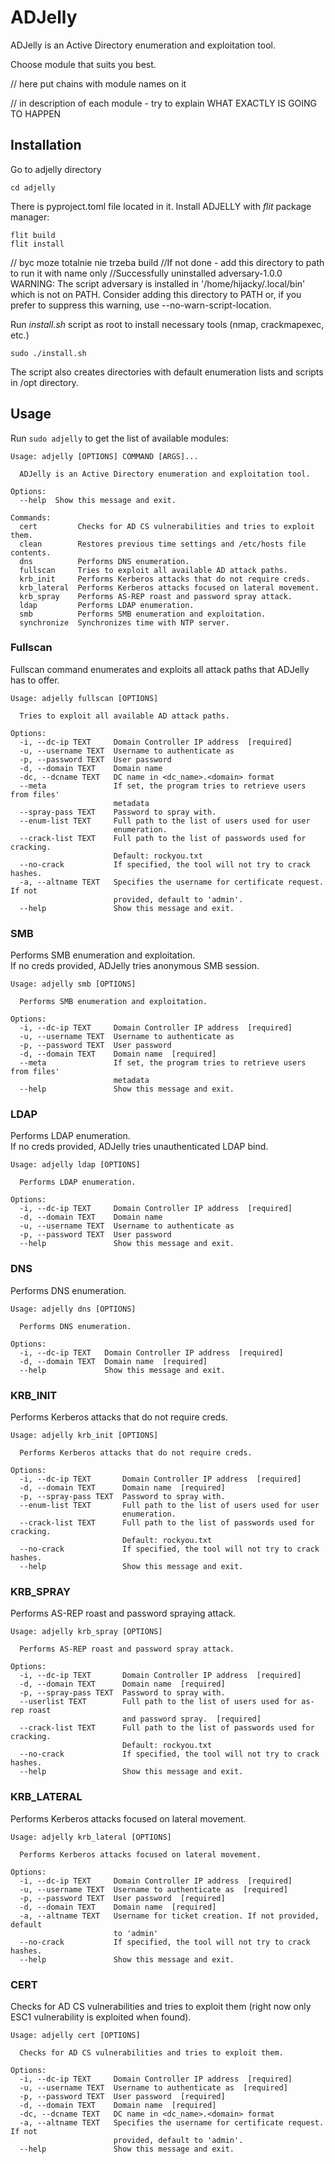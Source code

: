 # ADJelly
ADJelly is an Active Directory enumeration and exploitation tool.

Choose module that suits you best.

// here put chains with module names on it

// in description of each module - try to explain WHAT EXACTLY IS GOING TO HAPPEN

## Installation
Go to adjelly directory
```
cd adjelly
```
There is pyproject.toml file located in it. Install ADJELLY with _flit_ package manager: 
```
flit build
flit install
```
// byc moze totalnie nie trzeba build
//If not done - add this directory to path to run it with name only
//Successfully uninstalled adversary-1.0.0
  WARNING: The script adversary is installed in '/home/hijacky/.local/bin' which is not on PATH.
  Consider adding this directory to PATH or, if you prefer to suppress this warning, use --no-warn-script-location.

Run _install.sh_ script as root to install necessary tools (nmap, crackmapexec, etc.)
```
sudo ./install.sh
```
The script also creates directories with default enumeration lists and scripts in /opt directory. 

## Usage
Run `sudo adjelly` to get the list of available modules:
```
Usage: adjelly [OPTIONS] COMMAND [ARGS]...

  ADJelly is an Active Directory enumeration and exploitation tool.

Options:
  --help  Show this message and exit.

Commands:
  cert         Checks for AD CS vulnerabilities and tries to exploit them.
  clean        Restores previous time settings and /etc/hosts file contents.
  dns          Performs DNS enumeration.
  fullscan     Tries to exploit all available AD attack paths.
  krb_init     Performs Kerberos attacks that do not require creds.
  krb_lateral  Performs Kerberos attacks focused on lateral movement.
  krb_spray    Performs AS-REP roast and password spray attack.
  ldap         Performs LDAP enumeration.
  smb          Performs SMB enumeration and exploitation.
  synchronize  Synchronizes time with NTP server.
```
### Fullscan
Fullscan command enumerates and exploits all attack paths that ADJelly has to offer.
```
Usage: adjelly fullscan [OPTIONS]

  Tries to exploit all available AD attack paths.

Options:
  -i, --dc-ip TEXT     Domain Controller IP address  [required]
  -u, --username TEXT  Username to authenticate as
  -p, --password TEXT  User password
  -d, --domain TEXT    Domain name
  -dc, --dcname TEXT   DC name in <dc_name>.<domain> format
  --meta               If set, the program tries to retrieve users from files'
                       metadata
  --spray-pass TEXT    Password to spray with.
  --enum-list TEXT     Full path to the list of users used for user
                       enumeration.
  --crack-list TEXT    Full path to the list of passwords used for cracking.
                       Default: rockyou.txt
  --no-crack           If specified, the tool will not try to crack hashes.
  -a, --altname TEXT   Specifies the username for certificate request. If not
                       provided, default to 'admin'.
  --help               Show this message and exit.
```
### SMB
Performs SMB enumeration and exploitation.  
If no creds provided, ADJelly tries anonymous SMB session.  

```
Usage: adjelly smb [OPTIONS]

  Performs SMB enumeration and exploitation.

Options:
  -i, --dc-ip TEXT     Domain Controller IP address  [required]
  -u, --username TEXT  Username to authenticate as
  -p, --password TEXT  User password
  -d, --domain TEXT    Domain name  [required]
  --meta               If set, the program tries to retrieve users from files'
                       metadata
  --help               Show this message and exit.
```

### LDAP
Performs LDAP enumeration.  
If no creds provided, ADJelly tries unauthenticated LDAP bind.
```
Usage: adjelly ldap [OPTIONS]

  Performs LDAP enumeration.

Options:
  -i, --dc-ip TEXT     Domain Controller IP address  [required]
  -d, --domain TEXT    Domain name
  -u, --username TEXT  Username to authenticate as
  -p, --password TEXT  User password
  --help               Show this message and exit.
```

### DNS
Performs DNS enumeration.
```
Usage: adjelly dns [OPTIONS]

  Performs DNS enumeration.

Options:
  -i, --dc-ip TEXT   Domain Controller IP address  [required]
  -d, --domain TEXT  Domain name  [required]
  --help             Show this message and exit.
```

### KRB_INIT
Performs Kerberos attacks that do not require creds.
```
Usage: adjelly krb_init [OPTIONS]

  Performs Kerberos attacks that do not require creds.

Options:
  -i, --dc-ip TEXT       Domain Controller IP address  [required]
  -d, --domain TEXT      Domain name  [required]
  -p, --spray-pass TEXT  Password to spray with.
  --enum-list TEXT       Full path to the list of users used for user
                         enumeration.
  --crack-list TEXT      Full path to the list of passwords used for cracking.
                         Default: rockyou.txt
  --no-crack             If specified, the tool will not try to crack hashes.
  --help                 Show this message and exit.
```

### KRB_SPRAY
Performs AS-REP roast and password spraying attack.
```
Usage: adjelly krb_spray [OPTIONS]

  Performs AS-REP roast and password spray attack.

Options:
  -i, --dc-ip TEXT       Domain Controller IP address  [required]
  -d, --domain TEXT      Domain name  [required]
  -p, --spray-pass TEXT  Password to spray with.
  --userlist TEXT        Full path to the list of users used for as-rep roast
                         and password spray.  [required]
  --crack-list TEXT      Full path to the list of passwords used for cracking.
                         Default: rockyou.txt
  --no-crack             If specified, the tool will not try to crack hashes.
  --help                 Show this message and exit.
```

### KRB_LATERAL
Performs Kerberos attacks focused on lateral movement.
```
Usage: adjelly krb_lateral [OPTIONS]

  Performs Kerberos attacks focused on lateral movement.

Options:
  -i, --dc-ip TEXT     Domain Controller IP address  [required]
  -u, --username TEXT  Username to authenticate as  [required]
  -p, --password TEXT  User password  [required]
  -d, --domain TEXT    Domain name  [required]
  -a, --altname TEXT   Username for ticket creation. If not provided, default
                       to 'admin'
  --no-crack           If specified, the tool will not try to crack hashes.
  --help               Show this message and exit.                                                 
```

### CERT
Checks for AD CS vulnerabilities and tries to exploit them (right now only ESC1 vulnerability is exploited when found).
```
Usage: adjelly cert [OPTIONS]

  Checks for AD CS vulnerabilities and tries to exploit them.

Options:
  -i, --dc-ip TEXT     Domain Controller IP address  [required]
  -u, --username TEXT  Username to authenticate as  [required]
  -p, --password TEXT  User password  [required]
  -d, --domain TEXT    Domain name  [required]
  -dc, --dcname TEXT   DC name in <dc_name>.<domain> format
  -a, --altname TEXT   Specifies the username for certificate request. If not
                       provided, default to 'admin'.
  --help               Show this message and exit.                                                     
```


